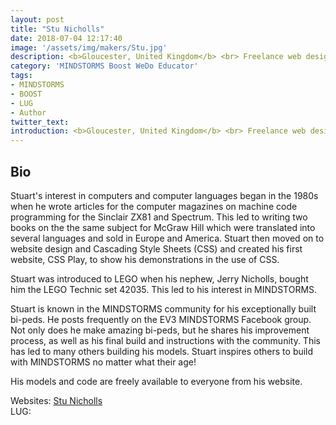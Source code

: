 ```yaml
---
layout: post
title: "Stu Nicholls"
date: 2018-07-04 12:17:40
image: '/assets/img/makers/Stu.jpg'
description: <b>Gloucester, United Kingdom</b> <br> Freelance web designer
category: 'MINDSTORMS Boost WeDo Educator'
tags:
- MINDSTORMS
- BOOST
- LUG
- Author
twitter_text:
introduction: <b>Gloucester, United Kingdom</b> <br> Freelance web designer
---
```


## Bio

Stuart's interest in computers and computer languages began in the 1980s when he wrote articles for the computer magazines on machine code programming for the Sinclair ZX81 and Spectrum. This led to writing two books on the the same subject for McGraw Hill which were translated into several languages and sold in Europe and America. Stuart then moved on to website design and Cascading Style Sheets (CSS) and created his first website, CSS Play, to show his demonstrations in the use of CSS.

Stuart was introduced to LEGO when his nephew, Jerry Nicholls, bought him the LEGO Technic set 42035. This led to his interest in MINDSTORMS.

Stuart is known in the MINDSTORMS community for his exceptionally built bi-peds. He posts frequently on the EV3 MINDSTORMS Facebook group. Not only does he make amazing bi-peds, but he shares his improvement process, as well as his final build and instructions with the community. This has led to many others building his models. Stuart inspires others to build with MINDSTORMS no matter what their age!

His models and code are freely available to everyone from his website.

Websites: [Stu Nicholls](http://www.stunicholls.com)<br>
LUG:
